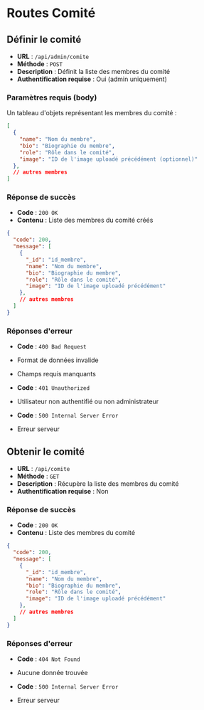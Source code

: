 # Routes Comité

## Définir le comité

- **URL** : `/api/admin/comite`
- **Méthode** : `POST`
- **Description** : Définit la liste des membres du comité
- **Authentification requise** : Oui (admin uniquement)

### Paramètres requis (body)

Un tableau d'objets représentant les membres du comité :

```json
[
  {
    "name": "Nom du membre",
    "bio": "Biographie du membre",
    "role": "Rôle dans le comité",
    "image": "ID de l'image uploadé précédément (optionnel)"
  },
  // autres membres
]
```

### Réponse de succès

- **Code** : `200 OK`
- **Contenu** : Liste des membres du comité créés


```json
{
  "code": 200,
  "message": [
    {
      "_id": "id_membre",
      "name": "Nom du membre",
      "bio": "Biographie du membre",
      "role": "Rôle dans le comité",
      "image": "ID de l'image uploadé précédément"
    },
    // autres membres
  ]
}
```

### Réponses d'erreur

- **Code** : `400 Bad Request`

- Format de données invalide
- Champs requis manquants



- **Code** : `401 Unauthorized`

- Utilisateur non authentifié ou non administrateur



- **Code** : `500 Internal Server Error`

- Erreur serveur





## Obtenir le comité

- **URL** : `/api/comite`
- **Méthode** : `GET`
- **Description** : Récupère la liste des membres du comité
- **Authentification requise** : Non


### Réponse de succès

- **Code** : `200 OK`
- **Contenu** : Liste des membres du comité


```json
{
  "code": 200,
  "message": [
    {
      "_id": "id_membre",
      "name": "Nom du membre",
      "bio": "Biographie du membre",
      "role": "Rôle dans le comité",
      "image": "ID de l'image uploadé précédément"
    },
    // autres membres
  ]
}
```

### Réponses d'erreur

- **Code** : `404 Not Found`

- Aucune donnée trouvée



- **Code** : `500 Internal Server Error`

- Erreur serveur